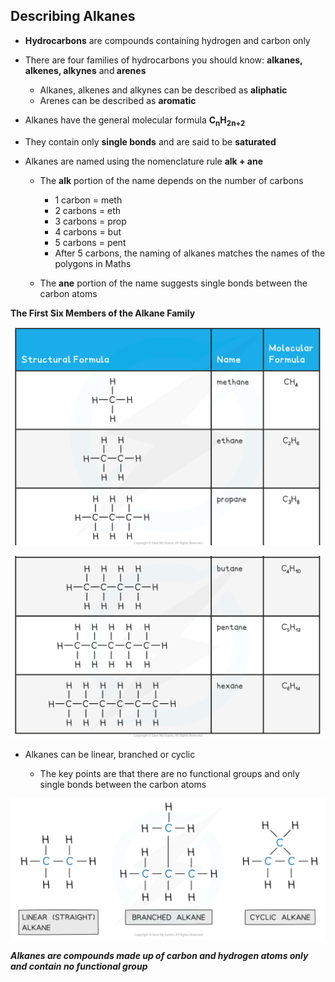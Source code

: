 Describing Alkanes
------------------

* <b>Hydrocarbons</b> are compounds containing hydrogen and carbon only
* There are four families of hydrocarbons you should know: <b>alkanes, alkenes, alkynes</b> and<b> arenes</b>

  + Alkanes, alkenes and alkynes can be described as <b>aliphatic</b>
  + Arenes can be described as <b>aromatic</b>
* Alkanes have the general molecular formula <b>C</b><sub><b>n</b></sub><b>H</b><sub><b>2n+2</b></sub><b> </b>
* They contain only <b>single bonds</b> and are said to be <b>saturated</b>
* Alkanes are named using the nomenclature rule <b>alk + ane</b>

  + The <b>alk</b> portion of the name depends on the number of carbons

    - 1 carbon = meth
    - 2 carbons = eth
    - 3 carbons = prop
    - 4 carbons = but
    - 5 carbons = pent
    - After 5 carbons, the naming of alkanes matches the names of the polygons in Maths
  + The <b>ane</b> portion of the name suggests single bonds between the carbon atoms

<b>The First Six Members of the Alkane Family</b>

![](10.1.4-Alkanes-First-6-members-1.png)

![](10.1.4-Alkanes-First-6-members-2.png)

* Alkanes can be linear, branched or cyclic

  + The key points are that there are no functional groups and only single bonds between the carbon atoms

![An Introduction to AS Level Organic Chemistry Alkanes, downloadable AS & A Level Chemistry revision notes](3.1-An-Introduction-to-AS-Level-Organic-Chemistry-Alkanes.png)

<i><b>Alkanes are compounds made up of carbon and hydrogen atoms only and contain no functional group</b></i>